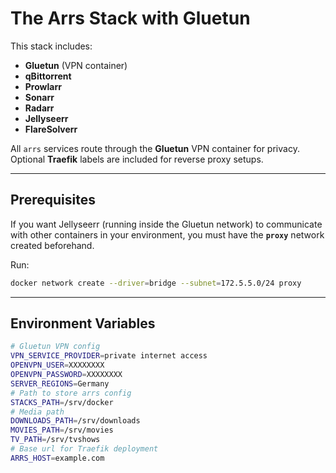 # The Arrs Stack with Gluetun

This stack includes:

- **Gluetun** (VPN container)
- **qBittorrent**
- **Prowlarr**
- **Sonarr**
- **Radarr**
- **Jellyseerr**
- **FlareSolverr**

All `arrs` services route through the **Gluetun** VPN container for privacy.  
Optional **Traefik** labels are included for reverse proxy setups.

---

## Prerequisites

If you want Jellyseerr (running inside the Gluetun network) to communicate with other containers in your environment, you must have the **`proxy`** network created beforehand.

Run:

```bash
docker network create --driver=bridge --subnet=172.5.5.0/24 proxy
```
---

## Environment Variables
```bash
# Gluetun VPN config
VPN_SERVICE_PROVIDER=private internet access
OPENVPN_USER=XXXXXXXX
OPENVPN_PASSWORD=XXXXXXXX
SERVER_REGIONS=Germany
# Path to store arrs config
STACKS_PATH=/srv/docker
# Media path
DOWNLOADS_PATH=/srv/downloads
MOVIES_PATH=/srv/movies
TV_PATH=/srv/tvshows
# Base url for Traefik deployment
ARRS_HOST=example.com
```

